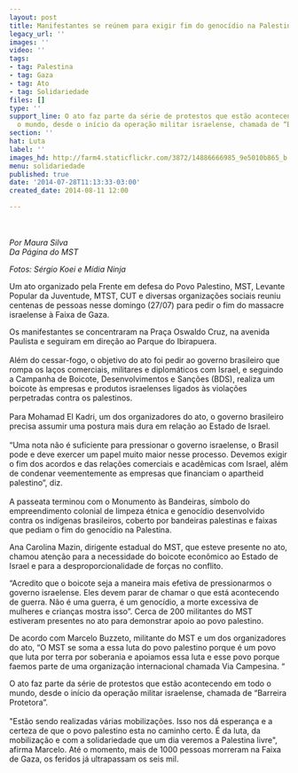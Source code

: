```yaml
---
layout: post
title: Manifestantes se reúnem para exigir fim do genocídio na Palestina
legacy_url: ''
images: ''
video: ''
tags:
- tag: Palestina
- tag: Gaza
- tag: Ato
- tag: Solidariedade
files: []
type: ''
support_line: O ato faz parte da série de protestos que estão acontecendo em todo
  o mundo, desde o início da operação militar israelense, chamada de “Barreira Protetora”.
section: ''
hat: Luta
label: ''
images_hd: http://farm4.staticflickr.com/3872/14886666985_9e5010b865_b.jpg
menu: solidariedade
published: true
date: '2014-07-28T11:13:33-03:00'
created_date: 2014-08-11 12:00

---
```

<p><br />
&nbsp;<br />
<em>Por Maura Silva<br />
Da P&aacute;gina do MST</em></p>

<p><em>Fotos: S&eacute;rgio Koei e M&iacute;dia Ninja</em></p>

<p>Um ato organizado pela Frente em defesa do Povo Palestino, MST, Levante Popular da Juventude, MTST, CUT e diversas organiza&ccedil;&otilde;es sociais reuniu centenas de pessoas nesse domingo (27/07) para pedir o fim do massacre israelense &agrave; Faixa de Gaza.&nbsp;</p>

<p>Os manifestantes se concentraram na Pra&ccedil;a Oswaldo Cruz, na avenida Paulista e seguiram em dire&ccedil;&atilde;o ao Parque do Ibirapuera.<br />
<br />
Al&eacute;m do cessar-fogo, o objetivo do ato foi pedir ao governo brasileiro que rompa os la&ccedil;os comerciais, militares e diplom&aacute;ticos com Israel, e seguindo a Campanha de Boicote, Desenvolvimentos e San&ccedil;&otilde;es (BDS), realiza um boicote &agrave;s empresas e produtos israelenses ligados &agrave;s viola&ccedil;&otilde;es perpetradas contra os palestinos.<br />
&nbsp;<br />
Para Mohamad El Kadri, um dos organizadores do ato, o governo brasileiro precisa assumir uma postura mais dura em rela&ccedil;&atilde;o ao Estado de Israel.<br />
<br />
&ldquo;Uma nota n&atilde;o &eacute; suficiente para pressionar o governo israelense, o Brasil pode e deve exercer um papel muito maior nesse processo. Devemos exigir o fim dos acordos e das rela&ccedil;&otilde;es comerciais e acad&ecirc;micas com Israel, al&eacute;m de condenar veementemente as empresas que financiam o apartheid palestino&rdquo;, diz.<br />
<br />
A passeata terminou com o Monumento &agrave;s Bandeiras, s&iacute;mbolo do empreendimento colonial de limpeza &eacute;tnica e genoc&iacute;dio desenvolvido contra os ind&iacute;genas brasileiros, coberto por bandeiras palestinas e faixas que pediam o fim do genoc&iacute;dio na Palestina. &nbsp;</p>

<p>Ana Carolina Mazin, dirigente estadual do MST, que esteve presente no ato, chamou aten&ccedil;&atilde;o para a necessidade do boicote econ&ocirc;mico ao Estado de Israel e para a desproporcionalidade de for&ccedil;as no conflito.&nbsp;</p>

<p>&ldquo;Acredito que o boicote seja a maneira mais efetiva de pressionarmos o governo israelense. Eles devem parar de chamar o que est&aacute; acontecendo de guerra. N&atilde;o &eacute; uma guerra, &eacute; um genoc&iacute;dio, a morte excessiva de mulheres e crian&ccedil;as mostra isso&rdquo;.&nbsp;Cerca de 200 militantes do MST estiveram presentes no ato para demonstrar apoio ao povo palestino.</p>

<p>De acordo com Marcelo Buzzeto, militante do MST e um dos organizadores do ato, &ldquo;O MST se soma a essa luta do povo palestino porque &eacute; um povo que luta por terra por soberania e apoiamos essa luta e esse povo porque faemos parte de uma organiza&ccedil;&atilde;o internacional chamada Via Campesina. &ldquo;</p>

<p>O ato faz parte da s&eacute;rie de protestos que est&atilde;o acontecendo em todo o mundo, desde o in&iacute;cio da opera&ccedil;&atilde;o militar israelense, chamada de &ldquo;Barreira Protetora&rdquo;.<br />
<br />
&quot;Est&atilde;o sendo realizadas v&aacute;rias mobiliza&ccedil;&otilde;es. Isso nos d&aacute; esperan&ccedil;a e a certeza de que o povo palestino esta no caminho certo. &Eacute; da luta, da mobiliza&ccedil;&atilde;o e com a solidariedade que um dia veremos a Palestina livre&quot;, afirma Marcelo.&nbsp;At&eacute; o momento, mais de 1000 pessoas morreram na Faixa de Gaza, os feridos j&aacute; ultrapassam os seis mil. &nbsp; &nbsp;<br />
&nbsp;</p>
